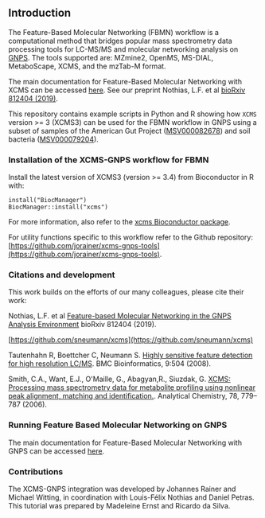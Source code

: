 ## Introduction

The Feature-Based Molecular Networking (FBMN) workflow is a computational method that bridges popular mass spectrometry data processing tools for LC-MS/MS and molecular networking analysis on [GNPS](http://gnps.ucsd.edu). The tools supported are: MZmine2, OpenMS, MS-DIAL, MetaboScape, XCMS, and the mzTab-M format.

The main documentation for Feature-Based Molecular Networking with XCMS can be accessed [here](https://ccms-ucsd.github.io/GNPSDocumentation/featurebasedmolecularnetworking-with-xcms3/). See our preprint Nothias, L.F. et al [bioRxiv 812404 (2019)](https://www.biorxiv.org/content/10.1101/812404v1).

This repository contains example scripts in Python and R showing how `XCMS` version >= 3 (XCMS3) can be used for the
FBMN workflow in GNPS using a subset of samples of the American Gut Project ([MSV000082678](https://massive.ucsd.edu/ProteoSAFe/dataset.jsp?task=de2d18fd91804785bce8c225cc94a444)) and soil bacteria ([MSV000079204](https://massive.ucsd.edu/ProteoSAFe/dataset.jsp?task=d74ca92d9dec4e2883f28506c670e3ca)).

### Installation of the XCMS-GNPS workflow for FBMN

Install the latest version of XCMS3 (version >= 3.4) from Bioconductor in R
with:

```
install("BiocManager")
BiocManager::install("xcms")
```
For more information, also refer to the [xcms Bioconductor package](https://www.bioconductor.org/packages/release/bioc/html/xcms.html).

For utility functions specific to this workflow refer to the Github repository:
[https://github.com/jorainer/xcms-gnps-tools](https://github.com/jorainer/xcms-gnps-tools).

### Citations and development

This work builds on the efforts of our many colleagues, please cite their work:

Nothias, L.F. et al [Feature-based Molecular Networking in the GNPS Analysis Environment](https://www.biorxiv.org/content/10.1101/812404v1) bioRxiv 812404 (2019).

[https://github.com/sneumann/xcms](https://github.com/sneumann/xcms)

Tautenhahn R, Boettcher C, Neumann S. [Highly sensitive feature detection for
high resolution LC/MS](https://doi.org/10.1186/1471-2105-9-504). BMC
Bioinformatics, 9:504 (2008).

Smith, C.A., Want, E.J., O'Maille, G., Abagyan,R., Siuzdak, G. [XCMS: Processing
mass spectrometry data for metabolite profiling using nonlinear peak alignment, matching and identification.](https://pubs.acs.org/doi/10.1021/ac051437y). Analytical Chemistry, 78, 779–787 (2006).

### Running Feature Based Molecular Networking on GNPS

The main documentation for Feature-Based Molecular Networking with GNPS can be accessed [here](https://ccms-ucsd.github.io/GNPSDocumentation/featurebasedmolecularnetworking/).

### Contributions

The XCMS-GNPS integration was developed by Johannes Rainer and Michael Witting, in coordination with Louis-Félix Nothias and Daniel Petras.
This tutorial was prepared by Madeleine Ernst and Ricardo da Silva.
